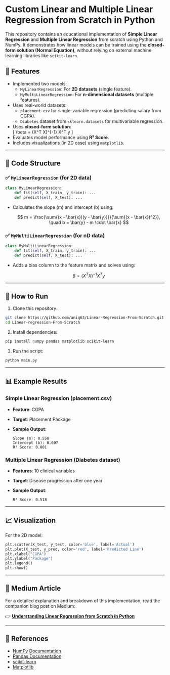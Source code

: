 # Custom Linear and Multiple Linear Regression from Scratch in Python

This repository contains an educational implementation of **Simple Linear Regression** and **Multiple Linear Regression** from scratch using Python and NumPy. It demonstrates how linear models can be trained using the **closed-form solution (Normal Equation)**, without relying on external machine learning libraries like `scikit-learn`.

## 📌 Features

- Implemented two models:
  - `MyLinearRegression`: For **2D datasets** (single feature).
  - `MyMultiLinearRegression`: For **n-dimensional datasets** (multiple features).
- Uses real-world datasets:
  - `placement.csv` for single-variable regression (predicting salary from CGPA).
  - `Diabetes` dataset from `sklearn.datasets` for multivariable regression.
- Uses **closed-form solution**:  
  \[
  \beta = (X^T X)^{-1} X^T y
  \]
- Evaluates model performance using **R² Score**.
- Includes visualizations (in 2D case) using `matplotlib`.

---

## 🧠 Code Structure

### ✅ `MyLinearRegression` (for 2D data)

```python
class MyLinearRegression:
    def fit(self, X_train, y_train): ...
    def predict(self, X_test): ...
````

* Calculates the slope (m) and intercept (b) using:

  $$
  m = \frac{\sum{(x - \bar{x})(y - \bar{y})}}{\sum{(x - \bar{x})^2}}, \quad b = \bar{y} - m \cdot \bar{x}
  $$

### ✅ `MyMultiLinearRegression` (for nD data)

```python
class MyMultiLinearRegression:
    def fit(self, X_train, y_train): ...
    def predict(self, X_test): ...
```

* Adds a bias column to the feature matrix and solves using:

  $$
  \beta = (X^T X)^{-1} X^T y
  $$

---

## 🧪 How to Run

1. Clone this repository:

```bash
git clone https://github.com/aniq63/Linear-Regression-From-Scratch.git
cd Linear-regression-From-Scratch
```

2. Install dependencies:

```bash
pip install numpy pandas matplotlib scikit-learn
```

3. Run the script:

```bash
python main.py
```

---

## 📊 Example Results

### Simple Linear Regression (placement.csv)

* **Feature**: CGPA
* **Target**: Placement Package
* **Sample Output**:

  ```
  Slope (m): 0.558
  Intercept (b): 0.697
  R² Score: 0.801
  ```

### Multiple Linear Regression (Diabetes dataset)

* **Features**: 10 clinical variables
* **Target**: Disease progression after one year
* **Sample Output**:

  ```
  R² Score: 0.518
  ```

---

## 📈 Visualization

For the 2D model:

```python
plt.scatter(X_test, y_test, color='blue', label='Actual')
plt.plot(X_test, y_pred, color='red', label='Predicted Line')
plt.xlabel("CGPA")
plt.ylabel("Package")
plt.legend()
plt.show()
```

---

## 📄 Medium Article

For a detailed explanation and breakdown of this implementation, read the companion blog post on Medium:

👉 [**Understanding Linear Regression from Scratch in Python**](https://medium.com/gopenai/build-linear-regression-from-scratch-a-hands-on-guide-with-math-and-python-0b9a9cfedbd6)

---

## 🔗 References

* [NumPy Documentation](https://numpy.org/doc/)
* [Pandas Documentation](https://pandas.pydata.org/docs/)
* [scikit-learn](https://scikit-learn.org/stable/)
* [Matplotlib](https://matplotlib.org/)

